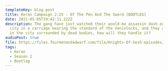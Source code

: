 ```yaml
---
templateKey: blog-post
title: Keran Campaign 2:25 - Of The Pen And The Sword [BOOTLEG]
date: 2021-05-05T19:42:11.222Z
description: The gang have just watched their would-be assassin dash out of the
  city in a carriage bearing the standard of the Veninlocks, and they are left
  in the city surrounded by dead bodies, how will they handle it?
audioPost: true
file: https://files.fourmenandadwarf.com/file/Knights-Of-Sesh-episodes/Season_2/Keran-36-BOOTLEG.mp3
tags:
  - Keran
  - Season 2
  - Bootleg
---
```


